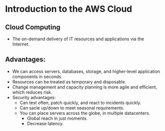 # Introduction to the AWS Cloud

## Cloud Computing
* The on-demand delivery of IT resources and applications via the 
    Internet.

## Advantages:
* We can access servers, databases, storage, and higher-level 
  application components in seconds. 
* Resources can be treated as temporary and disposable.
* Change management and capacity planning is more agile and efficient, 
  which reduces risk.
* Security advantages:
  * Can test often, patch quickly, and react to incidents quickly.
  * Can sacle up/down to meet seasonal requirements.
  * You can place servers across the globe, in multiple datacenters.
    * Global reach in just moments.
    * Decrease latency.

